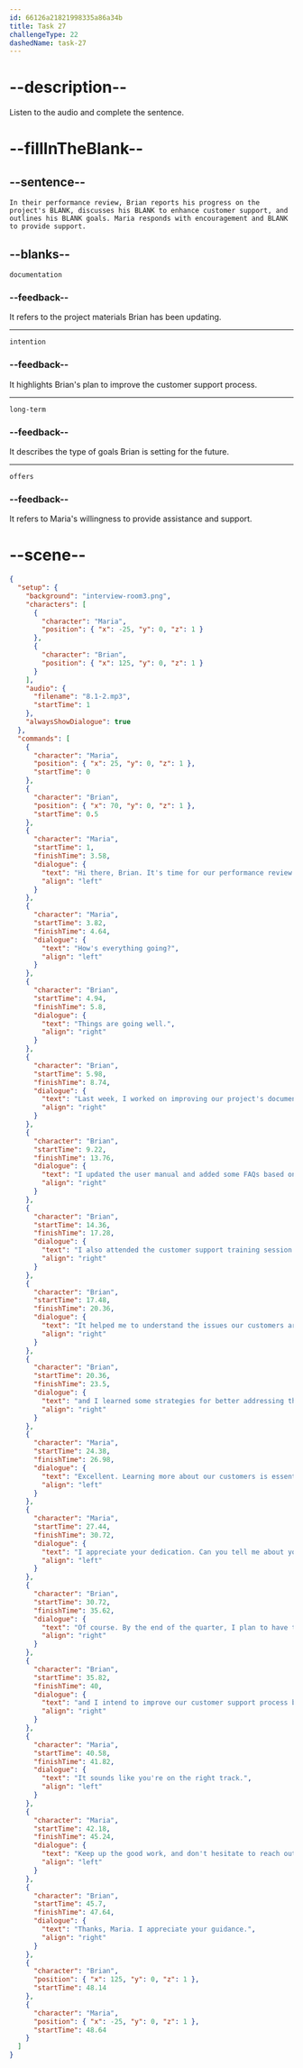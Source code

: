 ```yaml
---
id: 66126a21821998335a86a34b
title: Task 27
challengeType: 22
dashedName: task-27
---
```


<!-- (Audio) The whole dialogue -->

# --description--

Listen to the audio and complete the sentence.

# --fillInTheBlank--

## --sentence--

`In their performance review, Brian reports his progress on the project's BLANK, discusses his BLANK to enhance customer support, and outlines his BLANK goals. Maria responds with encouragement and BLANK to provide support.`

## --blanks--

`documentation`

### --feedback--

It refers to the project materials Brian has been updating.

---

`intention`

### --feedback--

It highlights Brian's plan to improve the customer support process.

---

`long-term`

### --feedback--

It describes the type of goals Brian is setting for the future.

---

`offers`

### --feedback--

It refers to Maria's willingness to provide assistance and support.

# --scene--

```json
{
  "setup": {
    "background": "interview-room3.png",
    "characters": [
      {
        "character": "Maria",
        "position": { "x": -25, "y": 0, "z": 1 }
      },
      {
        "character": "Brian",
        "position": { "x": 125, "y": 0, "z": 1 }
      }
    ],
    "audio": {
      "filename": "8.1-2.mp3",
      "startTime": 1
    },
    "alwaysShowDialogue": true
  },
  "commands": [
    {
      "character": "Maria",
      "position": { "x": 25, "y": 0, "z": 1 },
      "startTime": 0
    },
    {
      "character": "Brian",
      "position": { "x": 70, "y": 0, "z": 1 },
      "startTime": 0.5
    },
    {
      "character": "Maria",
      "startTime": 1,
      "finishTime": 3.58,
      "dialogue": {
        "text": "Hi there, Brian. It's time for our performance review.",
        "align": "left"
      }
    },
    {
      "character": "Maria",
      "startTime": 3.82,
      "finishTime": 4.64,
      "dialogue": {
        "text": "How's everything going?",
        "align": "left"
      }
    },
    {
      "character": "Brian",
      "startTime": 4.94,
      "finishTime": 5.8,
      "dialogue": {
        "text": "Things are going well.",
        "align": "right"
      }
    },
    {
      "character": "Brian",
      "startTime": 5.98,
      "finishTime": 8.74,
      "dialogue": {
        "text": "Last week, I worked on improving our project's documentation.",
        "align": "right"
      }
    },
    {
      "character": "Brian",
      "startTime": 9.22,
      "finishTime": 13.76,
      "dialogue": {
        "text": "I updated the user manual and added some FAQs based on customer feedback.",
        "align": "right"
      }
    },
    {
      "character": "Brian",
      "startTime": 14.36,
      "finishTime": 17.28,
      "dialogue": {
        "text": "I also attended the customer support training session.",
        "align": "right"
      }
    },
    {
      "character": "Brian",
      "startTime": 17.48,
      "finishTime": 20.36,
      "dialogue": {
        "text": "It helped me to understand the issues our customers are facing,",
        "align": "right"
      }
    },
    {
      "character": "Brian",
      "startTime": 20.36,
      "finishTime": 23.5,
      "dialogue": {
        "text": "and I learned some strategies for better addressing their concerns.",
        "align": "right"
      }
    },
    {
      "character": "Maria",
      "startTime": 24.38,
      "finishTime": 26.98,
      "dialogue": {
        "text": "Excellent. Learning more about our customers is essential.",
        "align": "left"
      }
    },
    {
      "character": "Maria",
      "startTime": 27.44,
      "finishTime": 30.72,
      "dialogue": {
        "text": "I appreciate your dedication. Can you tell me about your long-term goals?",
        "align": "left"
      }
    },
    {
      "character": "Brian",
      "startTime": 30.72,
      "finishTime": 35.62,
      "dialogue": {
        "text": "Of course. By the end of the quarter, I plan to have the documentation I'm working on fully updated,",
        "align": "right"
      }
    },
    {
      "character": "Brian",
      "startTime": 35.82,
      "finishTime": 40,
      "dialogue": {
        "text": "and I intend to improve our customer support process based on the training I received.",
        "align": "right"
      }
    },
    {
      "character": "Maria",
      "startTime": 40.58,
      "finishTime": 41.82,
      "dialogue": {
        "text": "It sounds like you're on the right track.",
        "align": "left"
      }
    },
    {
      "character": "Maria",
      "startTime": 42.18,
      "finishTime": 45.24,
      "dialogue": {
        "text": "Keep up the good work, and don't hesitate to reach out if you need any support.",
        "align": "left"
      }
    },
    {
      "character": "Brian",
      "startTime": 45.7,
      "finishTime": 47.64,
      "dialogue": {
        "text": "Thanks, Maria. I appreciate your guidance.",
        "align": "right"
      }
    },
    {
      "character": "Brian",
      "position": { "x": 125, "y": 0, "z": 1 },
      "startTime": 48.14
    },
    {
      "character": "Maria",
      "position": { "x": -25, "y": 0, "z": 1 },
      "startTime": 48.64
    }
  ]
}
```

